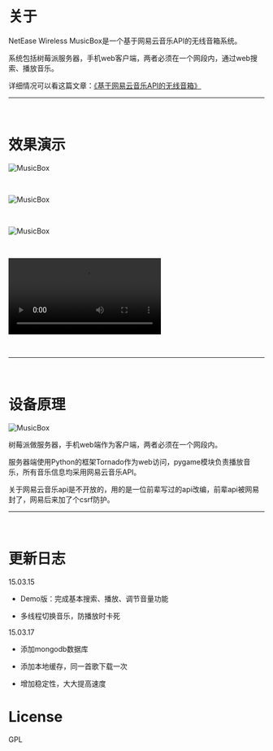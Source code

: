 # 关于

NetEase Wireless MusicBox是一个基于网易云音乐API的无线音箱系统。

系统包括树莓派服务器，手机web客户端，两者必须在一个网段内，通过web搜索、播放音乐。

详细情况可以看这篇文章：[《基于网易云音乐API的无线音箱》](http://homeway.me/2015/03/15/netease-wireless-music-box/)

<hr><br>

# 效果演示

![MusicBox](http://homeway.me/image/2015-03-15-netease-wireless-music-box-01.jpg)

<br>

![MusicBox](http://homeway.me/image/2015-03-15-netease-wireless-music-box-02.jpg)

<br>

![MusicBox](http://homeway.me/image/2015-03-15-netease-wireless-music-box-03.jpg)

<br>

<video src="http://homeway.mexiaocao.u.qiniudn.com/@/blog/netease-wireless-music-box.mp4" controls="controls"></video>


<br><hr><br>

# 设备原理

![MusicBox](http://homeway.me/image/2015-03-15-netease-wireless-music-box-04.png)

树莓派做服务器，手机web端作为客户端，两者必须在一个网段内。

服务器端使用Python的框架Tornado作为web访问，pygame模块负责播放音乐，所有音乐信息均采用网易云音乐API。

关于网易云音乐api是不开放的，用的是一位前辈写过的api改编，前辈api被网易封了，网易后来加了个csrf防护。

<hr><br>

# 更新日志

15.03.15 

* Demo版：完成基本搜索、播放、调节音量功能

* 多线程切换音乐，防播放时卡死

15.03.17

* 添加mongodb数据库

* 添加本地缓存，同一首歌下载一次

* 增加稳定性，大大提高速度



# License

GPL
